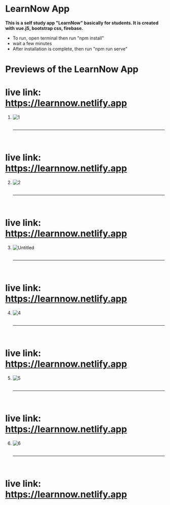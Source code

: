 # LearnNow App
<!---[![Netlify Status](https://api.netlify.com/api/v1/badges/2684d3db-1f97-40b9-af9b-840c6480a05c/deploy-status)](https://app.netlify.com/sites/learnnow/deploys)--->

**This is a self study app "LearnNow" basically for students. It is created with vue.jS, bootstrap css, firebase.**

* To run, open terminal then run "npm install"
* wait a few minutes
* After installation is complete, then run "npm run serve"

# Previews of the LearnNow App
# live link: https://learnnow.netlify.app
1. ![1](https://user-images.githubusercontent.com/58645797/95485341-0c111300-093e-11eb-8259-fe972d222e4f.png)<br><br><hr><br>
# live link: https://learnnow.netlify.app
2. ![2](https://user-images.githubusercontent.com/58645797/95485350-0f0c0380-093e-11eb-9acd-7d5dec7e37df.png)<br><br><hr><br>
# live link: https://learnnow.netlify.app
3. ![Untitled](https://user-images.githubusercontent.com/58645797/95485371-1501e480-093e-11eb-86e6-26dcf1932d9f.png)<br><br><hr><br>
# live link: https://learnnow.netlify.app
4. ![4](https://user-images.githubusercontent.com/58645797/95485355-103d3080-093e-11eb-953a-abe91f6484c9.png)<br><br><hr><br>
# live link: https://learnnow.netlify.app
5. ![5](https://user-images.githubusercontent.com/58645797/95485360-1206f400-093e-11eb-83de-50f3a1bc8a70.png)<br><br><hr><br>
# live link: https://learnnow.netlify.app
6. ![6](https://user-images.githubusercontent.com/58645797/95485366-13d0b780-093e-11eb-95b1-76f4d083be1e.png)<br><br><hr><br>

# live link: https://learnnow.netlify.app
